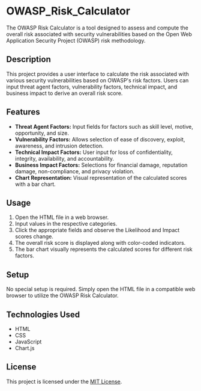 
# OWASP_Risk_Calculator

The OWASP Risk Calculator is a tool designed to assess and compute the overall risk associated with security vulnerabilities based on the Open Web Application Security Project (OWASP) risk methodology.

## Description

This project provides a user interface to calculate the risk associated with various security vulnerabilities based on OWASP's risk factors. Users can input threat agent factors, vulnerability factors, technical impact, and business impact to derive an overall risk score.

## Features

- **Threat Agent Factors:** Input fields for factors such as skill level, motive, opportunity, and size.
- **Vulnerability Factors:** Allows selection of ease of discovery, exploit, awareness, and intrusion detection.
- **Technical Impact Factors:** User input for loss of confidentiality, integrity, availability, and accountability.
- **Business Impact Factors:** Selections for financial damage, reputation damage, non-compliance, and privacy violation.
- **Chart Representation:** Visual representation of the calculated scores with a bar chart.

## Usage

1. Open the HTML file in a web browser.
2. Input values in the respective categories.
3. Click the appropriate fields and observe the Likelihood and Impact scores change.
4. The overall risk score is displayed along with color-coded indicators.
5. The bar chart visually represents the calculated scores for different risk factors.

## Setup

No special setup is required. Simply open the HTML file in a compatible web browser to utilize the OWASP Risk Calculator.

## Technologies Used

- HTML
- CSS
- JavaScript
- Chart.js

## License

This project is licensed under the [MIT License](https://opensource.org/licenses/MIT).
